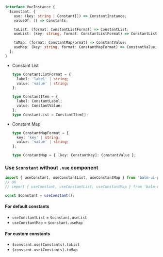 ```ts
interface VueInstance {
  $constant: {
    use: (key: string | Constant[]) => ConstantInstance;
    valueOf: () => Constants;

    toList: (format: ConstantListFormat) => ConstantList;
    useList: (key: string, format: ConstantListFormat) => ConstantList;

    toMap: (format: ConstantMapFormat) => ConstantValue;
    useMap: (key: string, format: ConstantMapFormat) => ConstantValue;
  };
}
```

- Constant List

  ```ts
  type ConstantListFormat = {
    label: 'label' | string;
    value: 'value' | string;
  };

  type ConstantItem = {
    label: ConstantLabel;
    value: ConstantValue;
  };
  type ConstantList = ConstantItem[];
  ```

- Constant Map

  ```ts
  type ConstantMapFormat = {
    key: 'key' | string;
    value: 'value' | string;
  };

  type ConstantMap = { [key: ConstantKey]: ConstantValue };
  ```

### Use `$constant` without `.vue` component

```js
import { useConstant, useConstantList, useConstantMap } from 'balm-ui-pro';
// OR
// import { useConstant, useConstantList, useConstantMap } from 'balm-ui-pro/plugins/constant';

const $constant = useConstant();
```

#### For default constants

- `useConstantList` = `$constant.useList`
- `useConstantMap` = `$constant.useMap`

#### For custom constants

- `$constant.use(Constants).toList`
- `$constant.use(Constants).toMap`
